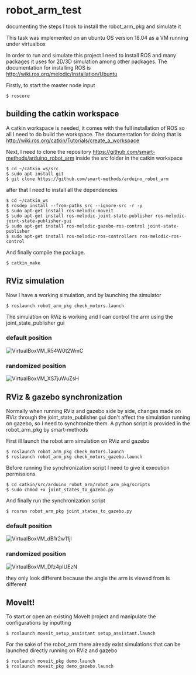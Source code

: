 # robot_arm_test
documenting the steps I took to install the robot_arm_pkg and simulate it

This task was implemented on an ubuntu OS version 18.04 as a VM running under virtualbox

In order to run and simulate this project I need to install ROS and many packages it uses for 2D/3D simulation among other packages. The documentation for installing ROS is http://wiki.ros.org/melodic/Installation/Ubuntu

Firstly, to start the master node input

```
$ roscore
```

## building the catkin workspace
A catkin workspace is needed, it comes with the full installation of ROS so all I need to do build the workspace. The documentation for doing that is http://wiki.ros.org/catkin/Tutorials/create_a_workspace

Next, I need to clone the repository https://github.com/smart-methods/arduino_robot_arm inside the src folder in the catkin workspace

```
$ cd ~/catkin_ws/src
$ sudo apt install git
$ git clone https://github.com/smart-methods/arduino_robot_arm 
```

after that I need to install all the dependencies

```
$ cd ~/catkin_ws
$ rosdep install --from-paths src --ignore-src -r -y
$ sudo apt-get install ros-melodic-moveit
$ sudo apt-get install ros-melodic-joint-state-publisher ros-melodic-joint-state-publisher-gui
$ sudo apt-get install ros-melodic-gazebo-ros-control joint-state-publisher
$ sudo apt-get install ros-melodic-ros-controllers ros-melodic-ros-control
```

And finally compile the package.
```
$ catkin_make
```

## RViz simulation
Now I have a working simulation, and by launching the simulator

```
$ roslaunch robot_arm_pkg check_motors.launch
```

The simulation on RViz is working and I can control the arm using the joint_state_publisher gui

### default position
![VirtualBoxVM_R54W0t2WmC](https://user-images.githubusercontent.com/25144777/122289734-b7299180-cefb-11eb-8529-0bb319e0b993.png)

### randomized position
![VirtualBoxVM_XS7juWuZsH](https://user-images.githubusercontent.com/25144777/122290101-1687a180-cefc-11eb-8302-df8a38947e30.png)

## RViz & gazebo synchronization

Normally when running RViz and gazebo side by side, changes made on RViz through the joint_state_publisher gui don't affect the simulation running on gazebo, so I need to synchronize them. A python script is provided in the robot_arm_pkg by smart-methods

First ill launch the robot arm simulation on RViz and gazebo

```
$ roslaunch robot_arm_pkg check_motors.launch
$ roslaunch robot_arm_pkg check_motors_gazebo.launch
```

Before running the synchronization script I need to give it execution permissions

```
$ cd catkin/src/arduino_robot_arm/robot_arm_pkg/scripts
$ sudo chmod +x joint_states_to_gazebo.py

```

And finally run the synchronization script

```
$ rosrun robot_arm_pkg joint_states_to_gazebo.py
```

### default position
![VirtualBoxVM_dB1r2w11jl](https://user-images.githubusercontent.com/25144777/122296784-7897d500-cf03-11eb-91da-6d52f054724b.png)

### randomized position
![VirtualBoxVM_Dfz4pIUEzN](https://user-images.githubusercontent.com/25144777/122296806-82213d00-cf03-11eb-9acd-6cdedc89f472.png)

they only look different because the angle the arm is viewed from is different

## MoveIt!

To start or open an existing MoveIt project and manipulate the configurations by inputting

```
$ roslaunch moveit_setup_assistant setup_assistant.launch
```

For the sake of the robot_arm there already exist simulations that can be launched directly running on RViz and gazebo

```
$ roslaunch moveit_pkg demo.launch
$ roslaunch moveit_pkg demo_gazebo.launch
```


